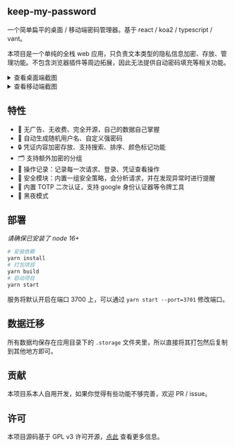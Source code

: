## keep-my-password

一个简单扁平的桌面 / 移动端密码管理器。基于 react / koa2 / typescript / vant。

本项目是一个单纯的全栈 web 应用，只负责文本类型的隐私信息加密、存放、管理功能。不包含浏览器插件等周边拓展，因此无法提供自动密码填充等相关功能。

<details>
    <summary style="cursor:pointer">查看桌面端截图</summary>
    <a href="https://imgse.com/i/zUYCp4">
        <img src="https://s1.ax1x.com/2022/11/27/zUYCp4.png" title="预览"/>
    </a>
</details>

<details>
    <summary style="cursor:pointer">查看移动端截图</summary>
    <div style="display: flex;">
        <img src="https://s1.ax1x.com/2022/11/27/zUYphF.png" width="200" title="图片上传"/>
    </div>
</details>

## 特性

- 🚫 无广告、无收费、完全开源，自己的数据自己掌握
- 🔀 自动生成随机用户名、自定义强密码
- 🔒 凭证内容加密存放、支持搜索、排序、颜色标记功能
- 🗂 支持额外加密的分组
- 📝 操作记录：记录每一次请求、登录、凭证查看操作
- 🏹 安全模块：内置一组安全策略，会分析请求，并在发现异常时进行提醒
- 🛒 内置 TOTP 二次认证，支持 google 身份认证器等令牌工具
- 🌙 黑夜模式

## 部署

*请确保已安装了 node 16+*

```bash
# 安装依赖
yarn install
# 打包项目
yarn build
# 启动项目
yarn start
```

服务将默认开启在端口 3700 上，可以通过 `yarn start --port=3701` 修改端口。

## 数据迁移

所有数据均保存在应用目录下的 `.storage` 文件夹里，所以直接将其打包然后复制到其他地方即可。

## 贡献

本项目系本人自用开发，如果你觉得有些功能不够完善，欢迎 PR / issue。

## 许可

本项目源码基于 GPL v3 许可开源，[点此](https://github.com/HoPGoldy/keep-my-password/blob/master/LICENSE) 查看更多信息。